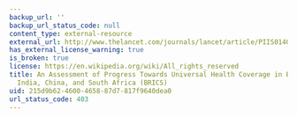 ```yaml
---
backup_url: ''
backup_url_status_code: null
content_type: external-resource
external_url: http://www.thelancet.com/journals/lancet/article/PIIS0140-6736(14)60075-1/
has_external_license_warning: true
is_broken: true
license: https://en.wikipedia.org/wiki/All_rights_reserved
title: An Assessment of Progress Towards Universal Health Coverage in Brazil, Russia,
  India, China, and South Africa (BRICS)
uid: 215d9b62-4600-4658-87d7-817f9640dea0
url_status_code: 403
---
```

